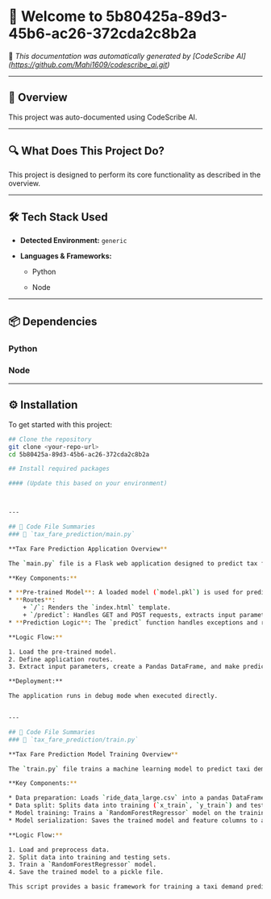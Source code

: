# 👋 Welcome to 5b80425a-89d3-45b6-ac26-372cda2c8b2a

📄 *This documentation was automatically generated by [CodeScribe AI] (https://github.com/Mahi1609/codescribe_ai.git)*

---

## 🧠 Overview

This project was auto-documented using CodeScribe AI.

---

## 🔍 What Does This Project Do?

This project is designed to perform its core functionality as described in the overview.


---

## 🛠 Tech Stack Used

- **Detected Environment:** `generic`
- **Languages & Frameworks:**

  - Python

  - Node


---

## 📦 Dependencies



### Python



### Node



---

## ⚙️ Installation

To get started with this project:

```bash
## Clone the repository
git clone <your-repo-url>
cd 5b80425a-89d3-45b6-ac26-372cda2c8b2a

## Install required packages

#### (Update this based on your environment)



---

## 🧩 Code File Summaries
### 📄 `tax_fare_prediction/main.py`

**Tax Fare Prediction Application Overview**

The `main.py` file is a Flask web application designed to predict tax fares based on user input. 

**Key Components:**

* **Pre-trained Model**: A loaded model (`model.pkl`) is used for predictions.
* **Routes**:
	+ `/`: Renders the `index.html` template.
	+ `/predict`: Handles GET and POST requests, extracts input parameters, and uses the model to make predictions.
* **Prediction Logic**: The `predict` function handles exceptions and returns error messages for invalid input.

**Logic Flow:**

1. Load the pre-trained model.
2. Define application routes.
3. Extract input parameters, create a Pandas DataFrame, and make predictions using the loaded model in the `/predict` route.

**Deployment:**

The application runs in debug mode when executed directly.


---

## 🧩 Code File Summaries
### 📄 `tax_fare_prediction/train.py`

**Tax Fare Prediction Model Training Overview**

The `train.py` file trains a machine learning model to predict taxi demand based on historical ride data. 

**Key Components:**

* Data preparation: Loads `ride_data_large.csv` into a pandas DataFrame, converting the `datetime` column and extracting features like `hour` and `day_of_week`.
* Data split: Splits data into training (`x_train`, `y_train`) and testing sets (`x_test`, `y_test`) using `train_test_split`.
* Model training: Trains a `RandomForestRegressor` model on the training data with 100 estimators.
* Model serialization: Saves the trained model and feature columns to a `model.pkl` file.

**Logic Flow:**

1. Load and preprocess data.
2. Split data into training and testing sets.
3. Train a `RandomForestRegressor` model.
4. Save the trained model to a pickle file.

This script provides a basic framework for training a taxi demand prediction model using a random forest regressor.

